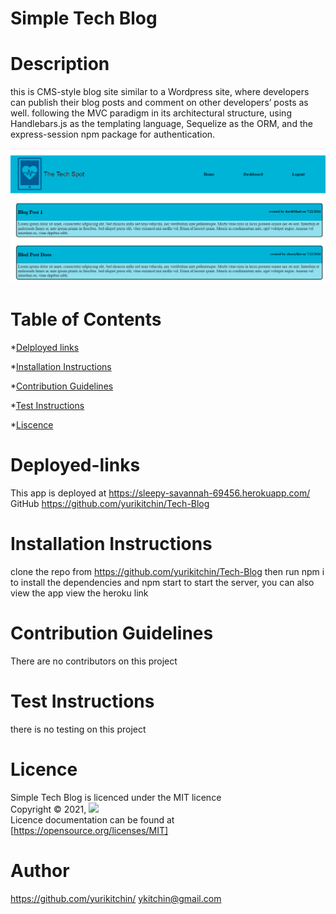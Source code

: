# Simple Tech Blog

  # Description<br>
  this is CMS-style blog site similar to a Wordpress site, where developers can publish their blog posts and comment on other developers’ posts as well. following the MVC paradigm in its architectural structure, using Handlebars.js as the templating language, Sequelize as the ORM, and the express-session npm package for authentication.

  ![](readme/2021-08-01-13-02-49.png)

  # Table of Contents

  *[Delployed links](#Deployed-links)

  *[Installation Instructions](#installation)

  *[Contribution Guidelines](#Contribution)

  *[Test Instructions](#Test)

  *[Liscence](#Liscence)
   

  # Deployed-links<br>
  This app is deployed at https://sleepy-savannah-69456.herokuapp.com/ <br>
  GitHub https://github.com/yurikitchin/Tech-Blog

  # Installation Instructions<br>
  clone the repo from https://github.com/yurikitchin/Tech-Blog then run npm i to install the dependencies and npm start to start the server, you can also view the app view the heroku link


  # Contribution Guidelines<br>
  There are no contributors on this project

  # Test Instructions<br>
  there is no testing on this project

  # Licence
  Simple Tech Blog is licenced under the MIT licence<br>
  Copyright © 2021,
  ![](https://img.shields.io/badge/License-MIT-yellow)<br>
  Licence documentation can be found at [https://opensource.org/licenses/MIT]
  # Author
  https://github.com/yurikitchin/
  ykitchin@gmail.com
